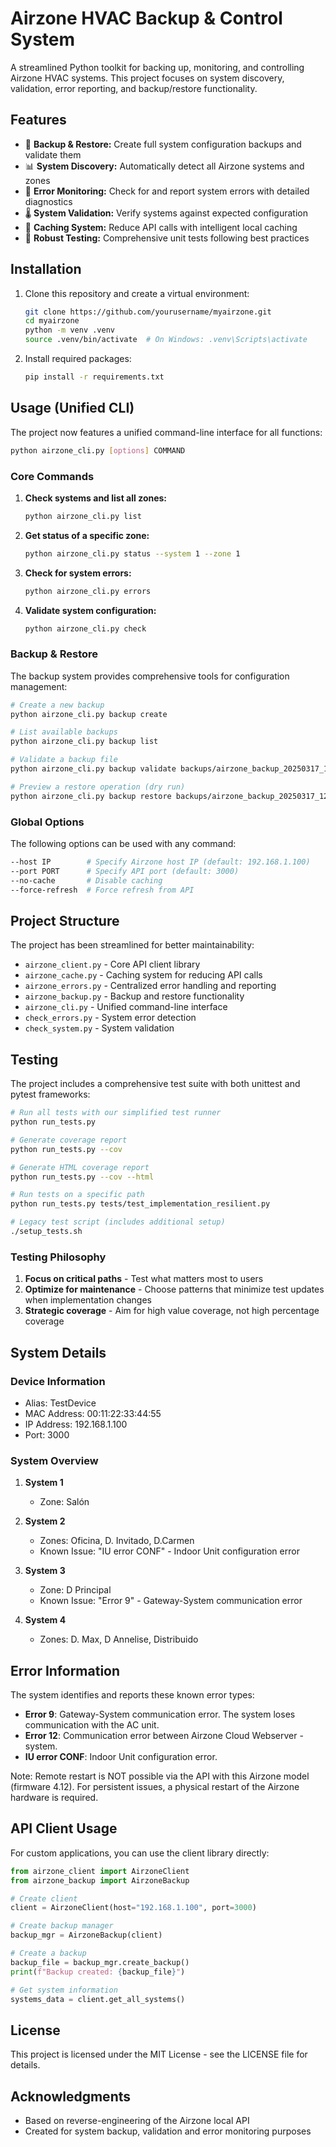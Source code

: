 # Airzone HVAC Backup & Control System

A streamlined Python toolkit for backing up, monitoring, and controlling Airzone HVAC systems. This project focuses on system discovery, validation, error reporting, and backup/restore functionality.

## Features

- 💾 **Backup & Restore:** Create full system configuration backups and validate them
- 📊 **System Discovery:** Automatically detect all Airzone systems and zones
- 🚨 **Error Monitoring:** Check for and report system errors with detailed diagnostics
- 🌡 **System Validation:** Verify systems against expected configuration
- 🚀 **Caching System:** Reduce API calls with intelligent local caching
- 🧪 **Robust Testing:** Comprehensive unit tests following best practices

## Installation

1. Clone this repository and create a virtual environment:
   ```bash
   git clone https://github.com/yourusername/myairzone.git
   cd myairzone
   python -m venv .venv
   source .venv/bin/activate  # On Windows: .venv\Scripts\activate
   ```

2. Install required packages:
   ```bash
   pip install -r requirements.txt
   ```

## Usage (Unified CLI)

The project now features a unified command-line interface for all functions:

```bash
python airzone_cli.py [options] COMMAND
```

### Core Commands

1. **Check systems and list all zones:**
   ```bash
   python airzone_cli.py list
   ```

2. **Get status of a specific zone:**
   ```bash
   python airzone_cli.py status --system 1 --zone 1
   ```

3. **Check for system errors:**
   ```bash
   python airzone_cli.py errors
   ```

4. **Validate system configuration:**
   ```bash
   python airzone_cli.py check
   ```

### Backup & Restore

The backup system provides comprehensive tools for configuration management:

```bash
# Create a new backup
python airzone_cli.py backup create

# List available backups
python airzone_cli.py backup list

# Validate a backup file
python airzone_cli.py backup validate backups/airzone_backup_20250317_123045.json

# Preview a restore operation (dry run)
python airzone_cli.py backup restore backups/airzone_backup_20250317_123045.json --dry-run
```

### Global Options

The following options can be used with any command:

```bash
--host IP        # Specify Airzone host IP (default: 192.168.1.100)
--port PORT      # Specify API port (default: 3000)
--no-cache       # Disable caching
--force-refresh  # Force refresh from API
```

## Project Structure

The project has been streamlined for better maintainability:

- `airzone_client.py` - Core API client library
- `airzone_cache.py` - Caching system for reducing API calls
- `airzone_errors.py` - Centralized error handling and reporting
- `airzone_backup.py` - Backup and restore functionality
- `airzone_cli.py` - Unified command-line interface
- `check_errors.py` - System error detection
- `check_system.py` - System validation

## Testing

The project includes a comprehensive test suite with both unittest and pytest frameworks:

```bash
# Run all tests with our simplified test runner
python run_tests.py

# Generate coverage report
python run_tests.py --cov

# Generate HTML coverage report
python run_tests.py --cov --html 

# Run tests on a specific path
python run_tests.py tests/test_implementation_resilient.py

# Legacy test script (includes additional setup)
./setup_tests.sh
```

### Testing Philosophy

1. **Focus on critical paths** - Test what matters most to users
2. **Optimize for maintenance** - Choose patterns that minimize test updates when implementation changes
3. **Strategic coverage** - Aim for high value coverage, not high percentage coverage

## System Details

### Device Information
- Alias: TestDevice
- MAC Address: 00:11:22:33:44:55
- IP Address: 192.168.1.100
- Port: 3000

### System Overview

1. **System 1** 
   - Zone: Salón

2. **System 2** 
   - Zones: Oficina, D. Invitado, D.Carmen
   - Known Issue: "IU error CONF" - Indoor Unit configuration error

3. **System 3**
   - Zone: D Principal
   - Known Issue: "Error 9" - Gateway-System communication error

4. **System 4**
   - Zones: D. Max, D Annelise, Distribuido

## Error Information

The system identifies and reports these known error types:

- **Error 9**: Gateway-System communication error. The system loses communication with the AC unit.
- **Error 12**: Communication error between Airzone Cloud Webserver - system.
- **IU error CONF**: Indoor Unit configuration error.

Note: Remote restart is NOT possible via the API with this Airzone model (firmware 4.12).
For persistent issues, a physical restart of the Airzone hardware is required.

## API Client Usage

For custom applications, you can use the client library directly:

```python
from airzone_client import AirzoneClient
from airzone_backup import AirzoneBackup

# Create client
client = AirzoneClient(host="192.168.1.100", port=3000)

# Create backup manager
backup_mgr = AirzoneBackup(client)

# Create a backup
backup_file = backup_mgr.create_backup()
print(f"Backup created: {backup_file}")

# Get system information
systems_data = client.get_all_systems()
```

## License

This project is licensed under the MIT License - see the LICENSE file for details.

## Acknowledgments

- Based on reverse-engineering of the Airzone local API
- Created for system backup, validation and error monitoring purposes